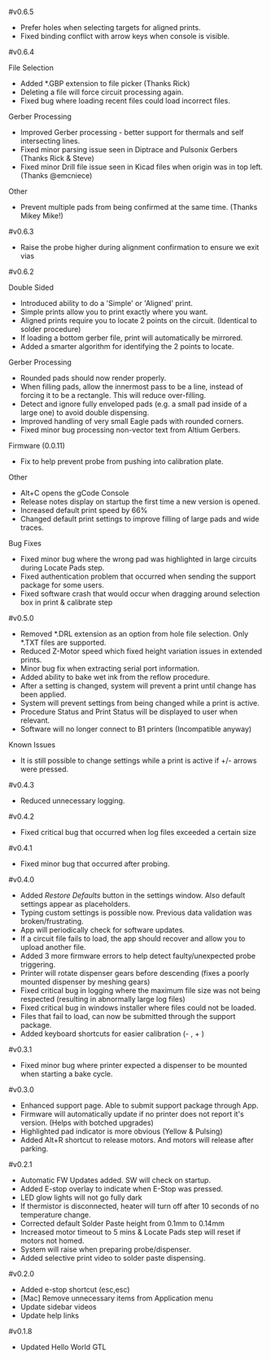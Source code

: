 #v0.6.5

- Prefer holes when selecting targets for aligned prints.
- Fixed binding conflict with arrow keys when console is visible.


#v0.6.4

File Selection
- Added *.GBP extension to file picker (Thanks Rick)
- Deleting a file will force circuit processing again.
- Fixed bug where loading recent files could load incorrect files.

Gerber Processing
- Improved Gerber processing - better support for thermals and self intersecting lines.
- Fixed minor parsing issue seen in Diptrace and Pulsonix Gerbers (Thanks Rick & Steve)
- Fixed minor Drill file issue seen in Kicad files when origin was in top left. (Thanks @emcniece)

Other
- Prevent multiple pads from being confirmed at the same time. (Thanks Mikey Mike!)

#v0.6.3
- Raise the probe higher during alignment confirmation to ensure we exit vias

#v0.6.2

Double Sided
- Introduced ability to do a 'Simple' or 'Aligned' print.
- Simple prints allow you to print exactly where you want.
- Aligned prints require you to locate 2 points on the circuit. (Identical to solder procedure)
- If loading a bottom gerber file, print will automatically be mirrored.
- Added a smarter algorithm for identifying the 2 points to locate.

Gerber Processing
- Rounded pads should now render properly.
- When filling pads, allow the innermost pass to be a line, instead of forcing it to be a rectangle. This will reduce over-filling.
- Detect and ignore fully enveloped pads (e.g. a small pad inside of a large one) to avoid double dispensing.
- Improved handling of very small Eagle pads with rounded corners.
- Fixed minor bug processing non-vector text from Altium Gerbers.

Firmware (0.0.11)
- Fix to help prevent probe from pushing into calibration plate.

Other
- Alt+C opens the gCode Console
- Release notes display on startup the first time a new version is opened.
- Increased default print speed by 66%
- Changed default print settings to improve filling of large pads and wide traces.

Bug Fixes
- Fixed minor bug where the wrong pad was highlighted in large circuits during Locate Pads step.
- Fixed authentication problem that occurred when sending the support package for some users.
- Fixed software crash that would occur when dragging around selection box in print & calibrate step


#v0.5.0
- Removed *.DRL extension as an option from hole file selection. Only *.TXT files are supported.
- Reduced Z-Motor speed which fixed height variation issues in extended prints.
- Minor bug fix when extracting serial port information.
- Added ability to bake wet ink from the reflow procedure.
- After a setting is changed, system will prevent a print until change has been applied.
- System will prevent settings from being changed while a print is active.
- Procedure Status and Print Status will be displayed to user when relevant.
- Software will no longer connect to B1 printers (Incompatible anyway)

Known Issues
- It is still possible to change settings while a print is active if +/- arrows were pressed.


#v0.4.3
- Reduced unnecessary logging.

#v0.4.2
- Fixed critical bug that occurred when log files exceeded a certain size

#v0.4.1
- Fixed minor bug that occurred after probing.

#v0.4.0
- Added *Restore Defaults* button in the settings window. Also default settings appear as placeholders.
- Typing custom settings is possible now. Previous data validation was broken/frustrating.
- App will periodically check for software updates.
- If a circuit file fails to load, the app should recover and allow you to upload another file.
- Added 3 more firmware errors to help detect faulty/unexpected probe triggering.
- Printer will rotate dispenser gears before descending (fixes a poorly mounted dispenser by meshing gears)
- Fixed critical bug in logging where the maximum file size was not being respected (resulting in abnormally large log files)
- Fixed critical bug in windows installer where files could not be loaded.
- Files that fail to load, can now be submitted through the support package.
- Added keyboard shortcuts for easier calibration (- , + )

#v0.3.1
- Fixed minor bug where printer expected a dispenser to be mounted when starting a bake cycle.

#v0.3.0
- Enhanced support page. Able to submit support package through App.
- Firmware will automatically update if no printer does not report it's version. (Helps with botched upgrades)
- Highlighted pad indicator is more obvious (Yellow & Pulsing)
- Added Alt+R shortcut to release motors. And motors will release after parking.

#v0.2.1
- Automatic FW Updates added. SW will check on startup.
- Added E-stop overlay to indicate when E-Stop was pressed.
- LED glow lights will not go fully dark
- If thermistor is disconnected, heater will turn off after 10 seconds of no temperature change.
- Corrected default Solder Paste height from 0.1mm to 0.14mm
- Increased motor timeout to 5 mins & Locate Pads step will reset if motors not homed.
- System will raise when preparing probe/dispenser.
- Added selective print video to solder paste dispensing.

#v0.2.0
- Added e-stop shortcut (esc,esc)
- [Mac] Remove unnecessary items from Application menu
- Update sidebar videos
- Update help links

#v0.1.8
- Updated Hello World GTL
